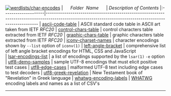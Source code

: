 [![werdlists/char-encodes](https://img.shields.io/badge/werdlists-char_encodes-purple.svg?logo=github&style=popout&longCache=true)](# "werdlists/char-encodes")
|&nbsp;&nbsp;&nbsp;&nbsp;&nbsp;&nbsp;_Folder&nbsp;&nbsp;Name_&nbsp;&nbsp;&nbsp;&nbsp;&nbsp;&nbsp;| _Description of Contents_
|:--------------------|--------------------------------------------------------------------------------------------------------------------------------------------------------
| [ascii-code-table](ascii-code-table.txt) |  ASCII standard code table in ASCII art taken from IETF *RFC20* 
| [control-chars-table](control-chars-table.txt) |  control characters table extracted from IETF *RFC20* 
| [graphic-chars-table](graphic-chars-table.txt) |  graphic characters table extracted from IETF *RFC20* 
| [iconv-charset-names](iconv-charset-names.txt) |  character encodings shown by `--list` option of `iconv(1)` 
| [left-angle-bracket](left-angle-bracket.txt) | comprehensive list of left angle bracket encodings for HTML, CSS and JavaScript  
| [lsar-encodings-list](lsar-encodings-list.txt) |  a list of encodings supported by the `lsar(1)` `-e` option 
| [utf8-demo-samples](utf8-demo-samples.txt) |  sample UTF-8 encodings that must elicit positive test cases 
| [utf8-edge-cases](utf8-edge-cases.txt) |  malformed UTF-8 text including edge cases to test decoders 
| [utf8-greek-revelation](utf8-greek-revelation.txt) |  New Testament book of "Revelation" in Greek language 
| [whatwg-encoding-labels](whatwg-encoding-labels.csv) |  [WHATWG](https://whatwg.org) encoding labels and names as a list of CSV's  

* * *


